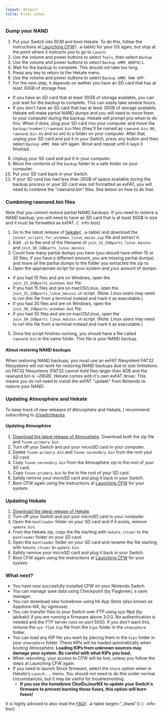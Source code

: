 ```yaml
---
layout: default
title: Final notes
---
```


### Dump your NAND

1. Put your Switch into RCM and boot Hekate. To do this, follow the instructions at [Launching CFW](launching-cfw){: .a-table} for your OS again, but stop at the point where it instructs you to go to `Launch`.
2. Use the volume and power buttons to select `Tools`, then select `Backup`.
3. Use the volume and power buttons to select `Backup eMMC BOOT0/1`.
4. Wait for the backup to complete. This should not take too long.
5. Press any key to return to the Hekate menu.
6. Use the volume and power buttons to select `Backup eMMC RAW GPP`.
7. For the next step, it depends on wether you have an SD card that has at least 30GB of storage free.
  - If you have an SD card that at least 30GB of storage available, you can just wait for the backup to complete. This can easily take several hours.
  - If you don't have an SD card that has at least 30GB of storage available, Hekate will make partial NAND dumps and you will need to move them to your computer during the backup. Hekate will prompt you when to do this. When it does, plug your SD card into your computer and move the `backup/(number)/rawnand.bin` files (they'll be named as `rawnand.bin.00`, `rawnand.bin.01` and so on) to a folder on your computer. After that, unplug your SD card and put it in your Switch, press any button and then select `Backup eMMC RAW GPP` again. Rinse and repeat until it says it finished.
8. Unplug your SD card and put it in your computer.
9. Move the contents of the `backup` folder to a safe folder on your computer.
10. Put your SD card back in your Switch.
11. If your SD card has had less than 30GB of space available during the backup process or your SD card was not formatted as exFAT, you will need to combine the "rawnand.bin" files. See below on how to do that.

### Combining rawnand.bin files

Note that you *cannot* restore partial NAND backups. If you need to restore a NAND backup, you will need to have an SD card that is at least 30GB in size and it must be formatted as exFAT.
{: .info-box}

1. Go to the latest release of [hekate](https://github.com/CTCaer/hekate/releases/latest){: .a-table} and download the `joiner_scripts_for_windows_linux_macos.zip` file and extract it.
2. Add `.sh` to the end of the filename of `join_15_2GBparts_linux_macosx` and `join_30_1GBparts_linux_macosx`.
3. Count how many partial dumps you have (you should have either 15 or 30 files, if you have a different amount, you are missing partial dumps) and move all the partial dumps to the folder you extracted the zip to.
4. Open the appropriate script for your system and your amount of dumps:
  - If you had 15 files and are on Windows, open the `join_15_2GBparts_windows.bat` file.
  - If you had 15 files and are on macOS/Linux, open the `join_15_2GBparts_linux_macosx.sh` script. (Note: Linux users may need to run this file from a terminal instead and mark it as executable.)
  - If you had 30 files and are on Windows, open the `join_30_1GBparts_windows.bat` file.
  - If you had 30 files and are on macOS/Linux, open the `join_30_1GBparts_linux_macosx.sh` script. (Note: Linux users may need to run this file from a terminal instead and mark it as executable.)
5. Once the script finishes running, you should have a file called `rawnand.bin` in the same folder. This file is your NAND backup.

#### About restoring NAND backups

When restoring NAND backups, you must use an exFAT filesystem! FAT32 filesystems will not work for restoring NAND backups due to size limitations on FAT32 filesystems (FAT32 cannot hold files larger than 4GB and the rawnand.bin is ~29GB). Hekate comes with it's _own_ exFAT driver. This means you do not need to install the exFAT "update" from Nintendo to restore your NAND.

### Updating Atmosphére and Hekate

To keep track of new releases of Atmosphére and Hekate, I recommend subscribing to [/r/switchhacks](https://reddit.com/r/switchhacks).

#### Updating Atmosphére

1. [Download the latest release of Atmosphére](https://github.com/Atmosphere-NX/Atmosphere/releases/latest). Download both the zip file and `fusee-primary.bin`.
2. Turn off your Switch and put your microSD card in your computer.
3. Delete `fusee-primary.bin` and `fusee-secondary.bin` from the root your SD card.
4. Copy `fusee-secondary.bin` from the Atmosphére zip to the root of your SD card.
5. Copy `fusee-primary.bin` to the to the root of your SD card.
6. Safely remove your microSD card and plug it back in your Switch.
7. Boot CFW again using the instructions at [Launching CFW](/launching-cfw/) for your system.

### Updating Hekate

1. [Download the latest release of Hekate](https://github.com/CTCaer/hekate/releases/latest).
2. Turn off your Switch and put your microSD card in your computer.
3. Open the `bootloader` folder on your SD card and if it exists, remove `update.bin`.
4. From the Hekate zip, copy the file starting with `hekate_ctcaer` to the `bootloader` folder on your SD card.
5. Open the `bootloader` folder on your SD card and rename the file starting with `hekate_ctcaer` to `update.bin`. 
6. Safely remove your microSD card and plug it back in your Switch.
7. Boot CFW again using the instructions at [Launching CFW](/launching-cfw/) for your system.


### What next?

- You have now succesfully installed CFW on your Nintendo Switch.
- You can manage save data using Checkpoint (by Flagbrew), a save manager.
- You can download new homebrew using hb App Store (also known as Appstore-NX, by vgmoose).
- You can transfer files to your Switch over FTP using sys-ftpd (by jakibaki) if you are running a firmware above 3.0.0. No authentication is needed and the FTP server runs on port 5000. If you don't want this, remove the `sys-ftpd.kip` file from the `kips` folder in the `atmosphere` folder.
- You can load any KIP file you want by placing them in the `kips` folder in your `atmosphere` folder. These KIPs will be loaded automatically when booting Atmosphére. **Loading KIPs from unknown sources may damage your system. Be careful with what KIPs you load.**
- When rebooting, your access to CFW will be lost, unless you follow the steps at Launching CFW again.
- If you need to launch Stock firmware, select the `Stock` option when in Hekate's `Launch...` menu. You should not need to do this under normal circumstances, but it may be useful for troubleshooting.
  - **If you use the homebrew ChoiDuJourNX to update your Switch's firmware to prevent burning these fuses, this option will burn fuses!**

It is highly advised to also read the [FAQ](faq.html){: .a-table target="_blank")}
{: .info-box}